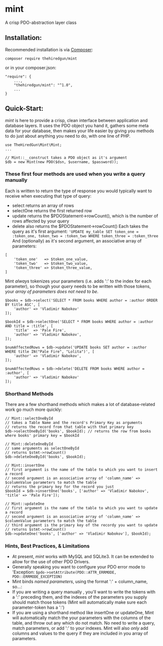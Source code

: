 # mint
A crisp PDO-abstraction layer class

## Installation:
Recommended installation is via [Composer](https://getcomposer.org):

```composer require thehiredgun/mint```

or in your composer.json:

```
"require": {
    ...,
    "thehiredgun/mint": "^1.0",
    ...
}
```

## Quick-Start:
*mint* is here to provide a crisp, clean interface between application and database layers.
It uses the PDO object you hand it, gathers some meta data for your database, then makes your
life easier by giving you methods to do just about anything you need to do, with one line of PHP.

```
use TheHiredGun\Mint\Mint;
...

// Mint::__construct takes a PDO object as it's argument
$db = new Mint(new PDO($dsn, $username, $password));
```
### These first four methods are used when you write a query manually
Each is written to return the type of response you would typically want to receive when executing that type of query:
- select returns an array of rows
- selectOne returns the first returned row
- update returns the $PDOStatement->rowCount(), which is the number of rows affected by your query
- delete also returns the $PDOStatement->rowCount()
Each takes the query as it's first argument:
```'UPDATE my_table SET token_one = :token_one, token_two = :token_two WHERE token_three = :token_three```
And (optionally) as it's second argument, an associative array of parameters:
```
[
    'token_one'   => $token_one_value,
    'token_two'   => $token_two_value,
    'token_three' => $token_three_value,
]
```

Mint *always* tokenizes your parameters (i.e. adds ':' to the index for each parameter), so though
your *query* needs to be written with those tokens, your *array of parameters does not need to be*.

```
$books = $db->select('SELECT * FROM books WHERE author = :author ORDER BY title ASC', [
    'author' => 'Vladimir Nabokov'
]);

$bookId = $db->selectOne('SELECT * FROM books WHERE author = :author AND title = :title', [
    'title'  => 'Pale Fire',
    'author' => 'Vladimir Nabokov',
]);

$numAffectedRows = $db->update('UPDATE books SET author = :author WHERE title IN("Pale Fire", "Lolita")', [
    'author' => 'Vladimir Nabokov',
]);

$numAffectedRows = $db->delete('DELETE FROM books WHERE author = :author', [
    'author' => 'Vladimir Nabokov'
]);
```

### Shorthand Methods
There are a few shorthand methods which makes a lot of database-related work go much more quickly:

```
// Mint::selectOneById
// takes a Table Name and the record's Primary Key as arguments
// returns the record from that table with that primary key
$db->selectOneById('books', $bookId); // returns the row from books where books' primary key = $bookId

// Mint::deleteOneById
// same arguments as selectOneById
// returns $stmt->rowCount()
$db->deleteOneById('books', $bookId);

// Mint::insertOne
// first argument is the name of the table to which you want to insert a record
// second argument is an associative array of 'column_name' => $columnValue parameters to match the table
// returns the primary key for the record you just
$bookId = $db->insertOne('books', ['author' => 'Vladimir Nabokov', 'title' => 'Pale Fire']);

// Mint::updateOne
// first argument is the name of the table to which you want to update a record
// second argument is an associative array of 'column_name' => $columnValue parameters to match the table
// third argument is the primary key of the recordy you want to update
// returns $stmt->rowCount()
$db->updateOne('books', ['author' => 'Vladimir Nabokov'], $bookId);
```

### Hints, Best Practices, & Limitations
- At present, *mint* works with MySQL and SQLite3. It can be extended to allow for the use of other PDO Drivers.
- Generally speaking you want to configure your PDO error mode to 'Exception: `$pdo->setAttribute(PDO::ATTR_ERRMODE, PDO::ERRMODE_EXCEPTION)`
- Mint binds *named parameters*, using the format ':' + column_name, so...:
- If you are writing a query manually , you'll want to write the tokens with a ':' preceding them, and the indexes of the parameters you supply should match those tokens (Mint will automatically make sure each parameter-token has a ':')
- If you are using a shorthand method like insertOne or updateOne, Mint will automatically match the your parameters with the columns of the table, and throw out any which do not match. No need to write a query, match parameters, or add ':' to your indexes. Mint will also *only* add columns and values to the query if they are included in you array of parameters.

